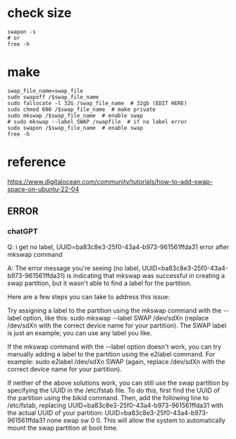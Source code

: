 
# check size
    swapon -s
    # or
    free -h

# make
    swap_file_name=swap_file
    sudo swapoff /$swap_file_name
    sudo fallocate -l 32G /swap_file_name  # 32gb (EDIT HERE)
    sudo chmod 600 /$swap_file_name  # make private
    sudo mkswap /$swap_file_name  # enable swap
    # sudo mkswap --label SWAP /swapfile  # if no label error
    sudo swapon /$swap_file_name  # enable swap
    free -h

# reference
https://www.digitalocean.com/community/tutorials/how-to-add-swap-space-on-ubuntu-22-04


## ERROR
### chatGPT
Q: 
i get no label, UUID=ba83c8e3-25f0-43a4-b973-961561ffda31 error after mkswap command

A:
The error message you're seeing (no label, UUID=ba83c8e3-25f0-43a4-b973-961561ffda31) is indicating that mkswap was successful in creating a swap partition, but it wasn't able to find a label for the partition.

Here are a few steps you can take to address this issue:

Try assigning a label to the partition using the mkswap command with the --label option, like this: sudo mkswap --label SWAP /dev/sdXn (replace /dev/sdXn with the correct device name for your partition). The SWAP label is just an example; you can use any label you like.

If the mkswap command with the --label option doesn't work, you can try manually adding a label to the partition using the e2label command. For example: sudo e2label /dev/sdXn SWAP (again, replace /dev/sdXn with the correct device name for your partition).

If neither of the above solutions work, you can still use the swap partition by specifying the UUID in the /etc/fstab file. To do this, first find the UUID of the partition using the blkid command. Then, add the following line to /etc/fstab, replacing UUID=ba83c8e3-25f0-43a4-b973-961561ffda31 with the actual UUID of your partition: UUID=ba83c8e3-25f0-43a4-b973-961561ffda31 none swap sw 0 0. This will allow the system to automatically mount the swap partition at boot time.
